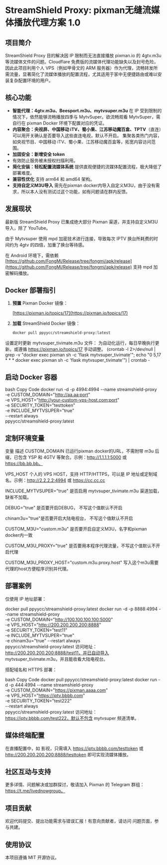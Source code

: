 # StreamShield Proxy: pixman无缝流媒体播放代理方案 1.0

## 项目简介

StreamShield Proxy 目的解决因 IP 限制而无法直接播放 pixman.io 的 4gtv.m3u 等流媒体文件的问题。Cloudflare 免费版的流媒体代理功能缺失以及封号危险，因此此项目利用个人 VPS（例如甲骨文的 ARM 服务器）作为代理，流畅转发所需流量，显著简化了流媒体播放的配置流程，尤其适用于家中无便捷路由或难以安装复杂配置环境的用户。

## 核心功能

- **智能代理：4gtv.m3u、Beesport.m3u、mytvsuper.m3u**
  在 IP 受到限制的情况下，依然能够流畅播放四季与 MytvSuper。欲流畅观看 MytvSuper，需自行在 pixman Docker 环境下配置对应的凭证。
- **内容聚合：央视屏、中国移动 iTV、蜀小果、江苏移动魔百盒、TPTV**（直连）可以用开关确认是否要导入这些直连电视，默认不开启。
  集聚各类热门内容，如央视节目、中国移动 iTV、蜀小果、江苏移动魔百盒等，拓宽内容访问范围。
- **加固安全：新增安全 token**
- 有效防止服务被未授权扫描利用。
- **简化安装：轻松配置流媒体系统**
  提供直观便捷的流媒体配置流程，极大降低了部署难度。
- **兼容性优化**
  支持 arm64 和 amd64 架构。
- **支持自定义M3U导入**
  需先在pixman docker内导入自定义M3U，由于没有需求，所以本人没有测试过这个功能，如有问题请在群内反馈。

## 发展现状

最新版 StreamShield Proxy 已集成绝大部分 Pixman 渠道，并支持自定义M3U导入，除了 YouTube。

由于 Mytvsuper 使用 mpd 加密技术进行连接，导致每次 IPTV 换台所耗费的时间约为 4gtv 的四倍，加重了换台等待感。

在 Android 环境下，需依赖 [https://github.com/FongMi/Release/tree/fongmi/apk/release](https://github.com/FongMi/Release/tree/fongmi/apk/release) 支持 mpd 加密解码播放。

## Docker 部署指引

1. **预置** Pixman Docker 镜像：

   [https://pixman.io/topics/17](https://pixman.io/topics/17)

2. **加载** StreamShield Docker 镜像：

   ```bash
   docker pull ppyycc/streamshield-proxy:latest

设置定时更新 mytvsuper_tivimate.m3u 文件：
为自动化运行，每日早晚执行更新。或遵循 https://pixman.io/topics/17 手动调整。
(crontab -l 2&gt;/dev/null | grep -v "docker exec pixman sh -c 'flask mytvsuper_tivimate'"; echo "0 5,17 * * * docker exec pixman sh -c 'flask mytvsuper_tivimate'") | crontab -



## 启动 Docker 容器

bash
Copy Code
docker run -d -p 4994:4994 --name streamshield-proxy \
-e CUSTOM_DOMAIN="http://aa.aa:port" \
-e VPS_HOST="http://your-custom-vps-host.com:port" \
-e SECURITY_TOKEN="testtoken" \
-e INCLUDE_MYTVSUPER="true" \
--restart always \
ppyycc/streamshield-proxy:latest

## 定制环境变量

变量	描述
CUSTOM_DOMAIN	已运行pixman docker的URL，不需附带 m3u 后缀，已包含 YSP 和 4GTV 等聚合。示例：http://1.1.1.1:5000 或 https://bb.bb.bb。

VPS_HOST	个人的 VPS HOST，支持 HTTP/HTTPS，可以是 IP 地址或定制域名。示例：http://2.2.2.2:4994 或 https://cc.cc.cc

INCLUDE_MYTVSUPER="true"	是否启用 mytvsuper_tivimate.m3u 渠道加载，缺省不加载。

DEBUG="true"  是否要开启DEBUG， 不写这个值默认不开启

chinam3u="true"是否要开启大陆电视台， 不写这个值默认不开启

CUSTOM_M3U="custom.m3u" 是否要开启自定义M3U，名字和pixman docker内一致

CUSTOM_M3U_PROXY="true" 是否要用本程序代理流量，不写这个值默认不开启代理

CUSTOM_M3U_PROXY_HOST="custom.m3u.proxy.host" 写入这个m3u需要代理的host方便程序识别并代理。


## 部署案例

仅使用 IP 地址部署：


docker pull ppyycc/streamshield-proxy:latest
docker run -d -p 8888:4994 --name streamshield-proxy \
-e CUSTOM_DOMAIN="http://100.100.100.100:5000" \
-e VPS_HOST="http://200.200.200.200:8888" \
-e SECURITY_TOKEN="test11" \
-e INCLUDE_MYTVSUPER="true" \
-e chinam3u="true"
--restart always \
ppyycc/streamshield-proxy:latest
访问地址：http://200.200.200.200:8888/test11，并已自动导入 mytvsuper_tivimate.m3u，并且能收看大陆电视台。


搭配域名和 HTTPS 部署：

bash
Copy Code
docker pull ppyycc/streamshield-proxy:latest
docker run -d -p 444:4994 --name streamshield-proxy \
-e CUSTOM_DOMAIN="https://pixman.aaaa.com" \
-e VPS_HOST="https://iptv.bbbb.com" \
-e SECURITY_TOKEN="test222" \
--restart always \
ppyycc/streamshield-proxy:latest
访问地址：https://iptv.bbbb.com/test222，默认不包含 mytvsuper 频道清单。


## 媒体终端配置

在直播配置中，如 影视，只需填入 https://iptv.bbbb.com/testtoken 或 http://200.200.200.200:8888/testtoken 即可实现流媒体播放。


## 社区互动与支持

更多详情、问题解决或加群探讨，敬请加入 Pixman 的 Telegram 群组：https://t.me/livednowgroup。


## 项目贡献

欢迎代码提交、提出功能需求与错误汇报！有意向贡献者，请访问 问题页面，参与共建。


## 使用协议

本项目遵循 MIT 开源协议。
```
